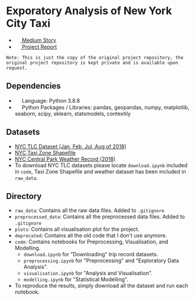  # Exporatory Analysis of New York City Taxi
 * <img src="https://iconape.com/wp-content/files/ik/11613/png/medium.png" width="15" height="15"/><a href="https://medium.com/@haonanzhong/new-york-city-taxi-data-analysis-286e08b174a1"> Medium Story</a>
 * <img src="https://iconape.com/wp-content/files/ro/51720/png/dropbox-paper.png" width="15" height="15"/><a href="https://github.com/greysonchung/New-York-Taxi-Data-Analysis/blob/main/Project%201%20Report.pdf"> Project Report</a>

`Note: This is just the copy of the original project repository, the original project repository is kept private and is available upon request.`

 ## Dependencies
 - <img src="https://iconape.com/wp-content/files/zt/11663/png/python.png" width="15" height="15"/> Language: Python 3.8.8
 - <img src="https://iconape.com/wp-content/files/zt/11663/png/python.png" width="15" height="15"/> Python Packages / Libraries: pandas, geopandas, numpy, matplotlib, seaborn, scipy, sklearn, statsmodels, contextily

 ## Datasets
 - [NYC TLC Dataset (Jan, Feb, Jul, Aug of 2018)](https://www1.nyc.gov/site/tlc/about/tlc-trip-record-data.page)
 - [NYC Taxi Zone Shapefile](https://www1.nyc.gov/site/tlc/about/tlc-trip-record-data.page)
 - [NYC Central Park Weather Record (2018)](https://www.ncdc.noaa.gov/cdo-web/datasets/GHCND/stations/GHCND:USW00094728/detail)
 - To download NYC TLC datasets please locate `download.ipynb` included in `code`, Taxi Zone Shapefile and weather dataset has been included in `raw_data`.

 ## Directory
 - `raw_data`: Contains all the raw data files. Added to `.gitignore`
 - `preprocessed_data`: Contains all the preprocessed data files. Added to `.gitignore`
 - `plots`: Contains all visualisation plot for the project.
 - `deprecated`: Contains all the old code that I don't use anymore.
 - `code`: Contains notebooks for Preprocessing, Visualisation, and Modelling.
    - `download.ipynb` for "Downloading" trip record datasets.
    - `preprocessing.ipynb` for "Preprocessing" and "Exploratory Data Analysis".
    - `visualisation.ipynb` for "Analysis and Visualisation".
    - `modelling.ipynb` for "Statistical Modelling".
 - To reproduce the results, simply download all the dataset and run each notebook.

